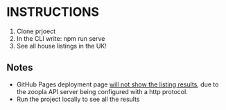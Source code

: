 # INSTRUCTIONS

1. Clone prjoect
2. In the CLI write: npm run serve 
3. See all house listings in the UK!

## Notes
- GitHub Pages deployment page <ins>will not show the listing results</ins>, due to the zoopla API server being configured with a http protocol. 
- Run the project locally to see all the results
